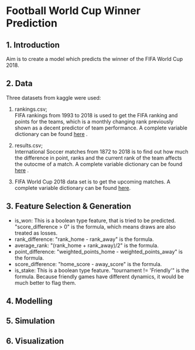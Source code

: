 # Football World Cup Winner Prediction

## 1. Introduction

Aim is to create a model which predicts the winner of the FIFA World Cup 2018.

## 2. Data

Three datasets from kaggle were used:

1. rankings.csv; <br/>
FIFA rankings from 1993 to 2018 is used to get the FIFA ranking and points for the teams, which is a monthly changing rank 
previously shown as a decent predictor of team performance. A complete variable dictionary can be found 
[here](https://www.kaggle.com/tadhgfitzgerald/fifa-international-soccer-mens-ranking-1993now) . 

2. results.csv; <br/>
International Soccer matches from 1872 to 2018 is to find out how much the difference in point, ranks 
and the current rank of the team affects the outocme of a match. A complete variable dictionary can be found 
[here](https://www.kaggle.com/martj42/international-football-results-from-1872-to-2017) . 

3. FIFA World Cup 2018 data set is to get the upcoming matches. A complete variable dictionary can be found 
[here](https://www.kaggle.com/datasets/ahmedelnaggar/fifa-worldcup-2018-dataset). 

## 3. Feature Selection & Generation

- is_won: This is a boolean type feature, that is tried to be predicted. "score_difference > 0" is the formula, which means draws are also treated as losses.
- rank_difference: "rank_home - rank_away" is the formula.
- average_rank: "(rank_home + rank_away)/2" is the formula.
- point_difference: "weighted_points_home - weighted_points_away" is the formula.
- score_difference: "home_score - away_score" is the formula.
- is_stake: This is a boolean type feature. "tournament != 'Friendly'" is the formula. Because friendly games have different dynamics, it would be much better to flag them.

## 4. Modelling

## 5. Simulation

## 6. Visualization